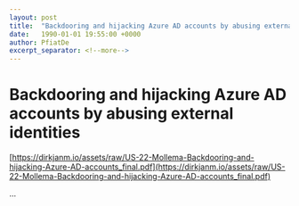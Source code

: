 ```yaml
---
layout: post
title:  "Backdooring and hijacking Azure AD accounts by abusing external identities"
date:   1990-01-01 19:55:00 +0000
author: PfiatDe
excerpt_separator: <!--more-->
---
```


# Backdooring and hijacking Azure AD accounts by abusing external identities
[https://dirkjanm.io/assets/raw/US-22-Mollema-Backdooring-and-hijacking-Azure-AD-accounts_final.pdf](https://dirkjanm.io/assets/raw/US-22-Mollema-Backdooring-and-hijacking-Azure-AD-accounts_final.pdf)

...
<!--more-->
